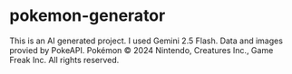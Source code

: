 # pokemon-generator
This is an AI generated project. I used Gemini 2.5 Flash. Data and images provied by PokeAPI. Pokémon © 2024 Nintendo, Creatures Inc., Game Freak Inc.  All rights reserved.
